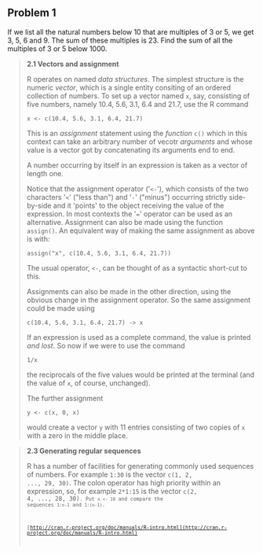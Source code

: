 Problem 1
---------

If we list all the natural numbers below 10 that are multiples of 3 or 5, we get
3, 5, 6 and 9. The sum of these multiples is 23. Find the sum of all the
multiples of 3 or 5 below 1000.

> **2.1 Vectors and assignment**
> 
> R operates on named *data structures*. The simplest structure is the numeric
> *vector*, which is a single entity consiting of an ordered collection of
> numbers. To set up a vector named <code>x</code>, say, consisting of five
> numbers, namely 10.4, 5.6, 3.1, 6.4 and 21.7, use the R command
> 
>     x <- c(10.4, 5.6, 3.1, 6.4, 21.7)
> 
> This is an *assignment* statement using the *function* <code>c()</code>
> which in this context can take an arbitrary number of vecotr *arguments* and
> whose value is a vector got by concatenating its arguments end to end.
> 
> A number occurring by itself in an expression is taken as a vector of length
> one.
> 
> Notice that the assignment operator ('<code><-</code>'), which consists of the
> two characters '<code><</code>' ("less than") and '<code>-</code>' ("minus")
> occurring strictly side-by-side and it 'points' to the object receiving the
> value of the expression. In most contexts the '<code>=</code>' operator can be
> used as an alternative. Assignment can also be made using the function
> <code>assign()</code>. An equivalent way of making the same assignment as
> above is with:
> 
>     assign("x", c(10.4, 5.6, 3.1, 6.4, 21.7))
> 
> The usual operator, <code><-</code>, can be thought of as a syntactic
> short-cut to this.
> 
> Assignments can also be made in the other direction, using the obvious change
> in the assignment operator. So the same assignment could be made using
> 
>     c(10.4, 5.6, 3.1, 6.4, 21.7) -> x
> 
> If an expression is used as a complete command, the value is printed *and
> lost*. So now if we were to use the command
> 
>     1/x
> 
> the reciprocals of the five values would be printed at the terminal (and the
> value of <code>x</code>, of course, unchanged).
> 
> The further assignment
> 
>     y <- c(x, 0, x)
> 
> would create a vector <code>y</code> with 11 entries consisting of two copies
> of <code>x</code> with a zero in the middle place.

> **2.3 Generating regular sequences**
> 
> R has a number of facilities for generating commonly used sequences of
> numbers. For example <code>1:30</code> is the vector <code>c(1, 2, ..., 29,
> 30)</code>. The colon operator has high priority within an expression, so, for
> example <code>2*1:15</code> is the vector <code>c(2, 4, ..., 28, 30)<code>.
> Put <code>n <- 10</code> and compare the sequences <code>1:n-1</code> and
> <code>1:(n-1)</code>.
> 
> [http://cran.r-project.org/doc/manuals/R-intro.html](http://cran.r-project.org/doc/manuals/R-intro.html)

